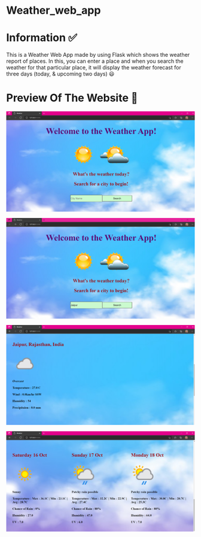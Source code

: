 # Weather_web_app

# Information ✅
This is a Weather Web App made by using Flask which shows the weather report of places. In this, you can enter a place and when you search the weather for that particular place, it will display the weather forecast for three days (today, & upcoming two days) 😃

# Preview Of The Website 🤩

![image](https://github.com/ManasviNarayan/Weather_web_app/blob/main/ss/1.png)

![image](https://github.com/ManasviNarayan/Weather_web_app/blob/main/ss/2.png)

![image](https://github.com/ManasviNarayan/Weather_web_app/blob/main/ss/3.png)

![image](https://github.com/ManasviNarayan/Weather_web_app/blob/main/ss/4.png)

